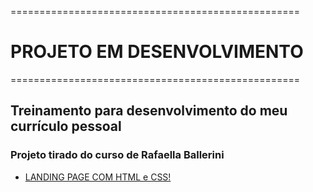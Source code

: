==================================================
# PROJETO EM DESENVOLVIMENTO

==================================================
## Treinamento para desenvolvimento do meu currículo pessoal

### Projeto tirado do curso de Rafaella Ballerini

 - [LANDING PAGE COM HTML e CSS!](https://www.youtube.com/watch?v=llF6vD-RljE&t=0s)
